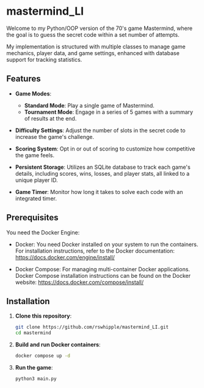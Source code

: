 # mastermind_LI
Welcome to my Python/OOP version  of the 70's game Mastermind, where the goal is to guess the secret code within a set number of attempts.

My implementation is structured with multiple classes to manage game mechanics, player data, and game settings, enhanced with database support for tracking statistics.

## Features

- **Game Modes**:
  - **Standard Mode**: Play a single game of Mastermind.
  - **Tournament Mode**: Engage in a series of 5 games with a summary of results at the end.

- **Difficulty Settings**: Adjust the number of slots in the secret code to increase the game's challenge.

- **Scoring System**: Opt in or out of scoring to customize how competitive the game feels.

- **Persistent Storage**: Utilizes an SQLite database to track each game's details, including scores, wins, losses, and player stats, all linked to a unique player ID.

- **Game Timer**: Monitor how long it takes to solve each code with an integrated timer.

## Prerequisites

You need the Docker Engine:

- Docker: You need Docker installed on your system to run the containers. For installation instructions, refer to the Docker documentation: https://docs.docker.com/engine/install/

- Docker Compose: For managing multi-container Docker applications. Docker Compose installation instructions can be found on the Docker website: https://docs.docker.com/compose/install/


## Installation

1. **Clone this repository**:
   ```bash
   git clone https://github.com/rswhipple/mastermind_LI.git
   cd mastermind
2. **Build and run Docker containers**:
   ```bash
   docker compose up -d
3. **Run the game**:
   ```bash
   python3 main.py